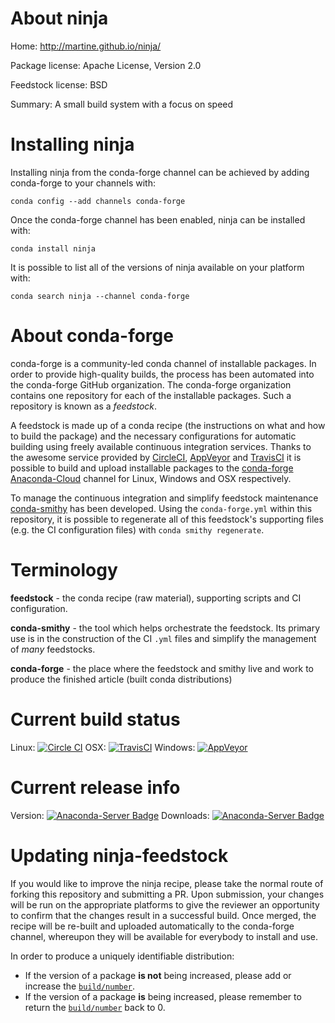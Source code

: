 About ninja
===========

Home: http://martine.github.io/ninja/

Package license: Apache License, Version 2.0

Feedstock license: BSD

Summary: A small build system with a focus on speed



Installing ninja
================

Installing ninja from the conda-forge channel can be achieved by adding conda-forge to your channels with:

```
conda config --add channels conda-forge
```

Once the conda-forge channel has been enabled, ninja can be installed with:

```
conda install ninja
```

It is possible to list all of the versions of ninja available on your platform with:

```
conda search ninja --channel conda-forge
```


About conda-forge
=================

conda-forge is a community-led conda channel of installable packages.
In order to provide high-quality builds, the process has been automated into the
conda-forge GitHub organization. The conda-forge organization contains one repository 
for each of the installable packages. Such a repository is known as a *feedstock*.

A feedstock is made up of a conda recipe (the instructions on what and how to build
the package) and the necessary configurations for automatic building using freely
available continuous integration services. Thanks to the awesome service provided by
[CircleCI](https://circleci.com/), [AppVeyor](http://www.appveyor.com/)
and [TravisCI](https://travis-ci.org/) it is possible to build and upload installable
packages to the [conda-forge](https://anaconda.org/conda-forge)
[Anaconda-Cloud](http://docs.anaconda.org/) channel for Linux, Windows and OSX respectively.

To manage the continuous integration and simplify feedstock maintenance
[conda-smithy](http://github.com/conda-forge/conda-smithy) has been developed.
Using the ``conda-forge.yml`` within this repository, it is possible to regenerate all of
this feedstock's supporting files (e.g. the CI configuration files) with ``conda smithy regenerate``.


Terminology
===========

**feedstock** - the conda recipe (raw material), supporting scripts and CI configuration.

**conda-smithy** - the tool which helps orchestrate the feedstock.
                   Its primary use is in the construction of the CI ``.yml`` files
                   and simplify the management of *many* feedstocks.

**conda-forge** - the place where the feedstock and smithy live and work to
                  produce the finished article (built conda distributions)

Current build status
====================
Linux: [![Circle CI](https://circleci.com/gh/conda-forge/ninja-feedstock.svg?style=svg)](https://circleci.com/gh/conda-forge/ninja-feedstock)
OSX: [![TravisCI](https://travis-ci.org/conda-forge/ninja-feedstock.svg?branch=master)](https://travis-ci.org/conda-forge/ninja-feedstock) 
Windows: [![AppVeyor](https://ci.appveyor.com/api/projects/status/github/conda-forge/ninja-feedstock?svg=True)](https://ci.appveyor.com/project/conda-forge/ninja-feedstock/branch/master)

Current release info
====================
Version: [![Anaconda-Server Badge](https://anaconda.org/conda-forge/ninja/badges/version.svg)](https://anaconda.org/conda-forge/ninja)
Downloads: [![Anaconda-Server Badge](https://anaconda.org/conda-forge/ninja/badges/downloads.svg)](https://anaconda.org/conda-forge/ninja)


Updating ninja-feedstock
========================

If you would like to improve the ninja recipe, please take the normal
route of forking this repository and submitting a PR. Upon submission, your changes will
be run on the appropriate platforms to give the reviewer an opportunity to confirm that the
changes result in a successful build. Once merged, the recipe will be re-built and uploaded
automatically to the conda-forge channel, whereupon they will be available for everybody to
install and use.

In order to produce a uniquely identifiable distribution:
 * If the version of a package **is not** being increased, please add or increase
   the [``build/number``](http://conda.pydata.org/docs/building/meta-yaml.html#build-number-and-string). 
 * If the version of a package **is** being increased, please remember to return
   the [``build/number``](http://conda.pydata.org/docs/building/meta-yaml.html#build-number-and-string)
   back to 0.

